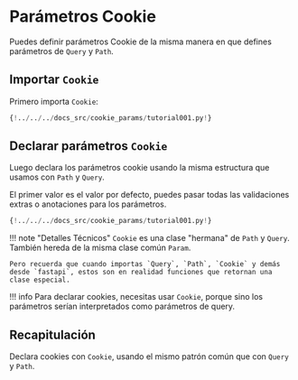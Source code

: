# Parámetros Cookie

Puedes definir parámetros Cookie de la misma manera en que defines parámetros de `Query` y `Path`.

## Importar `Cookie`

Primero importa `Cookie`:

```Python hl_lines="3"
{!../../../docs_src/cookie_params/tutorial001.py!}
```

## Declarar parámetros `Cookie`

Luego declara los parámetros cookie usando la misma estructura que usamos con `Path` y `Query`.

El primer valor es el valor por defecto, puedes pasar todas las validaciones extras o anotaciones para los parámetros.

```Python hl_lines="9"
{!../../../docs_src/cookie_params/tutorial001.py!}
```

!!! note "Detalles Técnicos"
    `Cookie` es una clase "hermana" de `Path` y `Query`. También hereda de la misma clase común `Param`.

    Pero recuerda que cuando importas `Query`, `Path`, `Cookie` y demás desde `fastapi`, estos son en realidad funciones que retornan una clase especial.

!!! info
    Para declarar cookies, necesitas usar `Cookie`, porque sino los parámetros serían interpretados como parámetros de query.

## Recapitulación

Declara cookies con `Cookie`, usando el mismo patrón común que con `Query` y `Path`.
